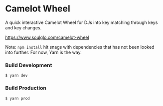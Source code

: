 # Camelot Wheel

A quick interactive Camelot Wheel for DJs into key matching through keys and key changes.

https://www.soulglo.com/camelot-wheel

Note: `npm install` hit snags with dependencies that has not been looked into further. For now, Yarn is the way.

### Build Development

    $ yarn dev


### Build Production

    $ yarn prod


[comment]: <> (### Lint)

[comment]: <> (    $ yarn lint)

